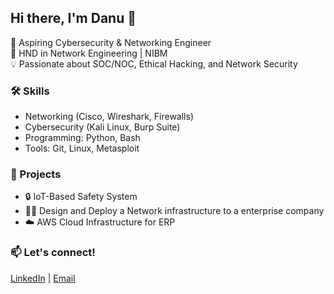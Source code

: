 ## Hi there, I'm Danu 👋

🚀 Aspiring Cybersecurity & Networking Engineer  
🔧 HND in Network Engineering | NIBM  
💡 Passionate about SOC/NOC, Ethical Hacking, and Network Security  

### 🛠️ Skills
- Networking (Cisco, Wireshark, Firewalls)
- Cybersecurity (Kali Linux, Burp Suite)
- Programming: Python, Bash
- Tools: Git, Linux, Metasploit

### 📂 Projects
- 🔒 IoT-Based Safety System
- 🕵️‍♂️ Design and Deploy a Network infrastructure to a enterprise company
- ☁️ AWS Cloud Infrastructure for ERP

### 📫 Let's connect!
[LinkedIn](https://www.linkedin.com/in/danuri-de-silava-) | [Email](danudesilva40@gmail.com)


